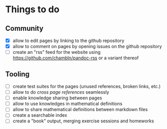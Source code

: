 # Things to do

## Community

- [x] allow to edit pages by linking to the github repository
- [x] allow to comment on pages by opening issues on the github repository
- [ ] create an "rss" feed for the website using <https://github.com/chambln/pandoc-rss>
      or a variant thereof

## Tooling

- [ ] create test suites for the pages (unused references, broken links, etc.)
- [ ] allow to do *cross page references* seamlessly 
- [ ] enable knowledge sharing between pages
- [ ] allow to use knowledges in mathematical definitions
- [ ] allow to share mathematical definitions between markdown files
- [ ] create a searchable index
- [ ] create a "book" output, merging exercise sessions and homeworks
